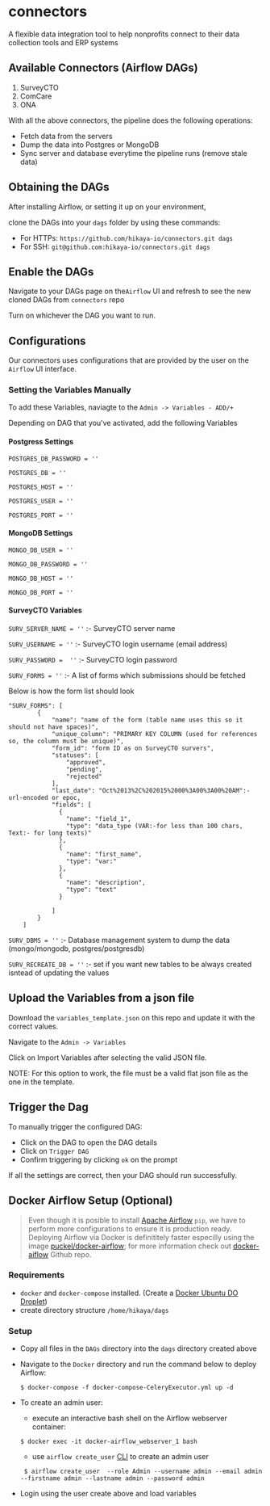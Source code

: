# connectors
A flexible data integration tool to help nonprofits connect to their data collection tools and ERP systems

## Available Connectors (Airflow DAGs)
1. SurveyCTO
2. ComCare
3. ONA

With all the above connectors, the pipeline does the following operations:
- Fetch data from the servers
- Dump the data into Postgres or MongoDB
- Sync server and database everytime the pipeline runs (remove stale data)

## Obtaining the DAGs
After installing Airflow, or setting it up on your environment, 

clone the DAGs into your `dags` folder by using these commands:

- For HTTPs: `https://github.com/hikaya-io/connectors.git dags`
- For SSH: `git@github.com:hikaya-io/connectors.git dags`

## Enable the DAGs
Navigate to your DAGs page on the`Airflow` UI and refresh to see the new cloned DAGs from `connectors` repo

Turn on whichever the DAG you want to run.

## Configurations
Our connectors uses configurations that are provided by the user on the `Airflow` UI interface.

### Setting the Variables Manually
To add these Variables, naviagte to the `Admin -> Variables - ADD/+`

Depending on DAG that you've activated, add the following Variables



#### Postgress Settings
`POSTGRES_DB_PASSWORD = ''` 

`POSTGRES_DB = ''`

`POSTGRES_HOST = ''`

`POSTGRES_USER = ''`

`POSTGRES_PORT = ''`

####  MongoDB Settings
`MONGO_DB_USER = ''`

`MONGO_DB_PASSWORD = ''`

`MONGO_DB_HOST = ''`

`MONGO_DB_PORT = ''`

#### SurveyCTO Variables #
`SURV_SERVER_NAME = ''` :- SurveyCTO server name

`SURV_USERNAME = ''` :- SurveyCTO login username (email address)

`SURV_PASSWORD =  ''` :- SurveyCTO login password

`SURV_FORMS = ''` :-  A list of forms which submissions should be fetched

Below is how the form list should look
````
"SURV_FORMS": [
        {
            "name": "name of the form (table name uses this so it should not have spaces)",
            "unique_column": "PRIMARY KEY COLUMN (used for references so, the column must be unique)",
            "form_id": "form ID as on SurveyCTO survers",
            "statuses": [
                "approved",
                "pending",
                "rejected"
            ],
            "last_date": "Oct%2013%2C%202015%2000%3A00%3A00%20AM":- url-encoded or epoc,
            "fields": [
              {
                "name": "field_1",
                "type": "data_type (VAR:-for less than 100 chars, Text:- for long texts)"
              },
              {
                "name": "first_name",
                "type": "var:"
              },
              {
                "name": "description",
                "type": "text"
              }
    
            ]
        }
	]
````
`SURV_DBMS = ''` :- Database management system to dump the data (mongo/mongodb, postgres/postgresdb)

`SURV_RECREATE_DB = ''` :- set if you want new tables to be always created isntead of updating the values

## Upload the Variables from a json file
Download the `variables_template.json` on this repo and update it with the correct values.

Navigate to the `Admin -> Variables`

Click on Import Variables after selecting the valid JSON file.

NOTE: For this option to work, the file must be a valid flat json file as the one in the template.

## Trigger the Dag
To manually trigger the configured DAG:

 - Click on the DAG to open the DAG details
 - Click on `Trigger DAG`
 - Confirm triggering by clicking `ok` on the prompt
 
 If all the settings are correct, then your DAG should run successfully.

 ## Docker Airflow Setup (Optional)
> Even though it is posible to install [Apache Airflow](https://airflow.apache.org/docs/stable/start.html) `pip`, we have to perform more configurations to ensure it is production ready. Deploying Airflow via Docker is definititely faster especilly using the image [puckel/docker-airflow](https://hub.docker.com/r/puckel/docker-airflow); for more information check out [docker-aiflow](https://github.com/puckel/docker-airflow) Github repo.

### Requirements
- `docker` and `docker-compose` installed. (Create a [Docker Ubuntu DO Droplet](https://marketplace.digitalocean.com/apps/docker))
- create directory structure `/home/hikaya/dags`

### Setup
- Copy all files in the `DAGs` directory into the `dags` directory created above
- Navigate to the `Docker` directory and run the command below to deploy Airflow:

  ```$ docker-compose -f docker-compose-CeleryExecutor.yml up -d```
  
- To create an admin user:
  * execute an interactive bash shell on the Airflow webserver container:
  
  ```$ docker exec -it docker-airflow_webserver_1 bash```
  
  * use `airflow create_user` [CLI](https://airflow.apache.org/docs/stable/cli-ref#create_user) to create an admin user
  
  ``` $ airflow create_user  --role Admin --username admin --email admin --firstname admin --lastname admin --password admin```
  
- Login using the user create above and load variables
